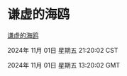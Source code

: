 # 谦虚的海鸥
[谦虚的海鸥](http://219.139.197.74:56308/qxdho/course/base/hotlink/index.php)

2024年 11月 01日 星期五 21:20:02 CST

2024年 11月 01日 星期五 13:20:02 GMT
